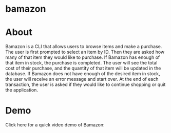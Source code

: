 # bamazon

<h1>About</h1>

<p>Bamazon is a CLI that allows users to browse items and make a purchase.  The user is first prompted to select an item by ID.  Then they are asked how many of that item they would like to purchase.  If Bamazon has enough of that item in stock, the purchase is completed.  The user will see the total cost of their purchase, and the quantity of that item will be updated in the database.  If Bamazon does not have enough of the desired item in stock, the user will receive an error message and start over.  At the end of each transaction, the user is asked if they would like to continue shopping or quit the application.</p>

<h1>Demo</h1>

<p>Click here for a quick video demo of Bamazon: <a href=""></p>